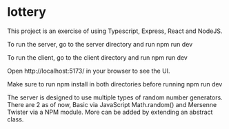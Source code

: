# lottery

 This project is an exercise of using Typescript, Express, React and NodeJS.

 To run the server, go to the server directory and run npm run dev

 To run the client, go to the client directory and run npm run dev

 Open http://localhost:5173/ in your browser to see the UI.

 Make sure to run npm install in both directories before running npm run dev

 The server is designed to use multiple types of random number generators. There are 2 as of now, Basic via JavaScript Math.random() and Mersenne Twister via a NPM module. More can be added by extending an abstract class.
 